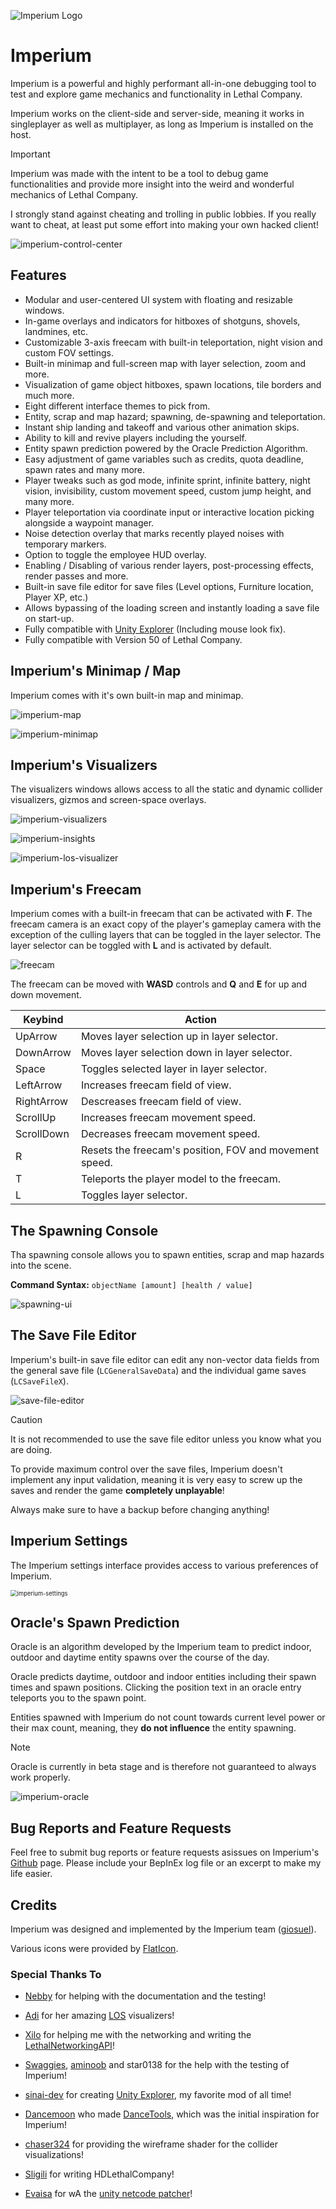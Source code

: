 ![Imperium Logo](https://github.com/giosuel/imperium/blob/main/assets/imperium_full_beta_alpha.png?raw=true)

# Imperium

Imperium is a powerful and highly performant all-in-one debugging tool to test and explore game mechanics and functionality in Lethal Company.

Imperium works on the client-side and server-side, meaning it works in singleplayer as well as multiplayer, as long as Imperium is installed on the host.

> [!IMPORTANT]
> Imperium was made with the intent to be a tool to debug game functionalities and provide more insight into the weird and wonderful mechanics of Lethal Company.
>
> I strongly stand against cheating and trolling in public lobbies. If you really want to cheat, at least put some effort into making your own hacked client!

![imperium-control-center](https://github.com/giosuel/imperium/blob/main/assets/imperium-control-center.png?raw=true)

## Features

- Modular and user-centered UI system with floating and resizable windows.
- In-game overlays and indicators for hitboxes of shotguns, shovels, landmines, etc.
- Customizable 3-axis freecam with built-in teleportation, night vision and custom FOV settings.
- Built-in minimap and full-screen map with layer selection, zoom and more.
- Visualization of game object hitboxes, spawn locations, tile borders and much more.
- Eight different interface themes to pick from.
- Entity, scrap and map hazard; spawning, de-spawning and teleportation.
- Instant ship landing and takeoff and various other animation skips.
- Ability to kill and revive players including the yourself.
- Entity spawn prediction powered by the Oracle Prediction Algorithm.
- Easy adjustment of game variables such as credits, quota deadline, spawn rates and many more.
- Player tweaks such as god mode, infinite sprint, infinite battery, night vision, invisibility, custom movement speed, custom jump height, and many more.
- Player teleportation via coordinate input or interactive location picking alongside a waypoint manager.
- Noise detection overlay that marks recently played noises with temporary markers.
- Option to toggle the employee HUD overlay.
- Enabling / Disabling of various render layers, post-processing effects, render passes and more.
- Built-in save file editor for save files (Level options, Furniture location, Player XP, etc.)
- Allows bypassing of the loading screen and instantly loading a save file on start-up.
- Fully compatible with [Unity Explorer](https://github.com/sinai-dev/UnityExplorer) (Including mouse look fix).
- Fully compatible with Version 50 of Lethal Company.

## Imperium's Minimap / Map
Imperium comes with it's own built-in map and minimap.

![imperium-map](https://github.com/giosuel/imperium/blob/main/assets/imperium-map.png?raw=true)

![imperium-minimap](https://github.com/giosuel/imperium/blob/main/assets/imperium-minimap.png?raw=true)

## Imperium's Visualizers

The visualizers windows allows access to all the static and dynamic collider visualizers, gizmos and screen-space overlays.

![imperium-visualizers](https://github.com/giosuel/imperium/blob/main/assets/imperium-visualizers.png?raw=true)

![imperium-insights](https://github.com/giosuel/imperium/blob/main/assets/imperium-insights.png?raw=true)

![imperium-los-visualizer](https://github.com/giosuel/imperium/blob/main/assets/imperium-los-vis.png?raw=true)

## Imperium's Freecam

Imperium comes with a built-in freecam that can be activated with **F**. The freecam camera is an exact copy of the player's gameplay camera with the exception of the culling layers that can be toggled in the layer selector. The layer selector can be toggled with **L** and is activated by default.

![freecam](https://github.com/giosuel/imperium/blob/main/assets/freecam-layers-imperium.png?raw=true)

The freecam can be moved with **WASD** controls and **Q** and **E** for up and down movement.

| Keybind | Action |
| ----------------- | ----------- |
|         UpArrow           | Moves layer selection up in layer selector. |
| DownArrow | Moves layer selection down in layer selector. |
|        Space           | Toggles selected layer in layer selector. |
|        LeftArrow           | Increases freecam field of view. |
|        RightArrow            | Descreases freecam field of view. |
|         ScrollUp          | Increases freecam movement speed. |
|        ScrollDown           | Decreases freecam movement speed. |
|        R           | Resets the freecam's position, FOV and movement speed. |
|        T           | Teleports the player model to the freecam. |
| L | Toggles layer selector. |

## The Spawning Console

Tha spawning console allows you to spawn entities, scrap and map hazards into the scene.

**Command Syntax:** `objectName [amount] [health / value]`

![spawning-ui](https://github.com/giosuel/imperium/blob/main/assets/spawning-ui.png?raw=true)

## The Save File Editor

Imperium's built-in save file editor can edit any non-vector data fields from the general save file (`LCGeneralSaveData`) and the individual game saves (`LCSaveFileX`).

![save-file-editor](https://github.com/giosuel/imperium/blob/main/assets/save-file-editor.png?raw=true)

> [!CAUTION]
> It is not recommended to use the save file editor unless you know what you are doing.
>
> To provide maximum control over the save files, Imperium doesn't implement any input validation, meaning it is very easy to screw up the saves and render the game **completely unplayable**!
>
> Always make sure to have a backup before changing anything!

## Imperium Settings

The Imperium settings interface provides access to various preferences of Imperium.

<img src="https://github.com/giosuel/imperium/blob/main/assets/imperium-settings.png?raw=true" alt="imperium-settings" style="zoom: 67%;" />

## Oracle's Spawn Prediction

Oracle is an algorithm developed by the Imperium team to predict indoor, outdoor and daytime entity spawns over the course of the day.

Oracle predicts daytime, outdoor and indoor entities including their spawn times and spawn positions. Clicking the position text in an oracle entry teleports you to the spawn point.

Entities spawned with Imperium do not count towards current level power or their max count, meaning, they **do not influence** the entity spawning.

> [!NOTE]
> Oracle is currently in beta stage and is therefore not guaranteed to always work properly.

![imperium-oracle](https://github.com/giosuel/imperium/blob/main/assets/imperium-oracle.png?raw=true)

## Bug Reports and Feature Requests

Feel free to submit bug reports or feature requests asissues on Imperium's [Github](https://github.com/giosuel/imperium) page. Please include your BepInEx log file or an excerpt to make my life easier.

## Credits

Imperium was designed and implemented by the Imperium team ([giosuel](https://github.com/giosuel)).

Various icons were provided by [FlatIcon](https://www.flaticon.com/).

### Special Thanks To

- [Nebby](https://thunderstore.io/c/lethal-company/p/Nebulaetrix/) for helping with the documentation and the testing!

- [Adi](https://thunderstore.io/c/lethal-company/p/AdiBTW/) for her amazing [LOS](https://github.com/AdalynBlack/LC-EnemyDebug) visualizers!

- [Xilo](https://github.com/Xilophor) for helping me with the networking and writing the [LethalNetworkingAPI](https://github.com/Xilophor/LethalNetworkAPI)!

- [Swaggies](https://thunderstore.io/c/lethal-company/p/Swaggies), [aminoob](https://thunderstore.io/c/lethal-company/p/aminoob/) and star0138 for the help with the testing of Imperium!

- [sinai-dev](https://github.com/sinai-dev) for creating [Unity Explorer](https://github.com/sinai-dev/UnityExplorer), my favorite mod of all time!

- [Dancemoon](https://thunderstore.io/c/lethal-company/p/dancemoon/) who made [DanceTools](https://thunderstore.io/c/lethal-company/p/dancemoon/DanceTools/), which was the initial inspiration for Imperium!

- [chaser324](https://github.com/Chaser324) for providing the wireframe shader for the collider visualizations!

- [Sligili](https://thunderstore.io/c/lethal-company/p/Sligili/) for writing HDLethalCompany!

- [Evaisa](https://thunderstore.io/c/lethal-company/p/Evaisa/) for wA the [unity netcode patcher](https://github.com/EvaisaDev/UnityNetcodePatcher)!